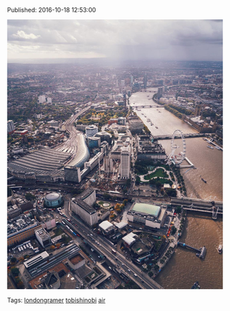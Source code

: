 


Published: 2016-10-18 12:53:00

![](151976604492-0.jpg)

Tags: [londongramer](tag-londongramer.md) [tobishinobi](tag-tobishinobi.md) [air](tag-air.md)
